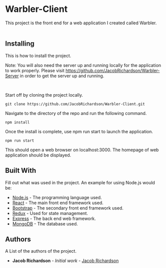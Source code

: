 # Warbler-Client

This project is the front end for a web application I created called Warbler.
<br />
<br />
## Installing

This is how to install the project. 

Note: You will also need the server up and running locally
for the application to work properly. Please visit https://github.com/JacobRichardson/Warbler-Server
in order to get the server up and running.

<br />

Start off by cloning the project locally.

```
git clone https://github.com/JacobRichardson/Warbler-Client.git
```

Navigate to the directory of the repo and run the following command.
```
npm install
```

Once the install is complete, use npm run start to launch the application.

```
npm run start
```

This should open a web browser on localhost:3000. The homepage of web application should be displayed.
<br />
## Built With

Fill out what was used in the project. An example for using Node.js would be:

- [Node.js](https://nodejs.org/en/) - The programming language used.
- [React](https://reactjs.org/) - The main front end framework used.
- [Bootstrap](https://getbootstrap.com/) - The secondary front end framework used.
- [Redux](https://redux.js.org/) - Used for state management.
- [Express](https://expressjs.com/) - The back end web framework.
- [MongoDB](https://www.mongodb.com/) - The database used.


## Authors

A List of the authors of the project. 

- **Jacob Richardson** - _Initial work_ - [Jacob Richardson](https://github.com/JacobRichardson)

